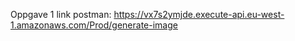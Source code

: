 Oppgave 1
  link postman: https://vx7s2ymjde.execute-api.eu-west-1.amazonaws.com/Prod/generate-image
